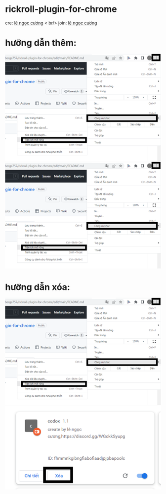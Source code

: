# rickroll-plugin-for-chrome

cre: [lê ngọc cương](https://www.facebook.com/lengoccuong.757/)
< br/>
join: [lê ngọc cương](https://discord.gg/WGckkSyupg)

# hưỡng dẫn thêm:

![alt text](imgs/-1.png)
![alt text](imgs/0.png)

# hưỡng dẫn xóa:

![alt text](imgs/-1.png)
![alt text](imgs/1.png)

